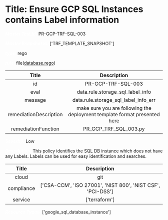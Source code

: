 



# Title: Ensure GCP SQL Instances contains Label information


***<font color="white">Master Test Id:</font>*** PR-GCP-TRF-SQL-003

***<font color="white">Master Snapshot Id:</font>*** ['TRF_TEMPLATE_SNAPSHOT']

***<font color="white">type:</font>*** rego

***<font color="white">rule:</font>*** file([database.rego])  
  
  
  
  

|Title|Description|
| :---: | :---: |
|id|PR-GCP-TRF-SQL-003|
|eval|data.rule.storage_sql_label_info|
|message|data.rule.storage_sql_label_info_err|
|remediationDescription|make sure you are following the deployment template format presented <a href='https://cloud.google.com/sql/docs/mysql/admin-api/rest/v1beta4/instances' target='_blank'>here</a>|
|remediationFunction|PR_GCP_TRF_SQL_003.py|


***<font color="white">Severity:</font>*** Low

***<font color="white">Description:</font>*** This policy identifies the SQL DB instance which does not have any Labels. Labels can be used for easy identification and searches.  
  
  

|Title|Description|
| :---: | :---: |
|cloud|git|
|compliance|['CSA-CCM', 'ISO 27001', 'NIST 800', 'NIST CSF', 'PCI-DSS']|
|service|['terraform']|


***<font color="white">Resource Types:</font>*** ['google_sql_database_instance']


[database.rego]: https://github.com/prancer-io/prancer-compliance-test/tree/master/google/terraform/database.rego
